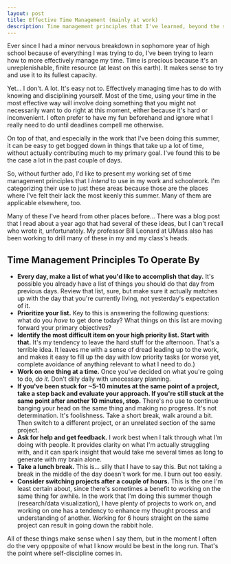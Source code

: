 ```yaml
---
layout: post
title: Effective Time Management (mainly at work)
description: Time management principles that I've learned, beyond the standard "make a schedule."
---
```


Ever since I had a minor nervous breakdown in sophomore year of high school because of everything I was trying to do, I've been trying to learn how to more effectively manage my time. Time is precious because it's an unreplenishable, finite resource (at least on this earth). It makes sense to try and use it to its fullest capacity.

Yet... I don't. A lot. It's easy not to. Effectively managing time has to do with knowing and disciplining yourself. Most of the time, using your time in the most effective way will involve doing something that you might not necessarily want to do right at this moment, either because it's hard or inconvenient. I often prefer to have my fun beforehand and ignore what I really need to do until deadlines compell me otherwise. 

On top of that, and especially in the work that I've been doing this summer, it can be easy to get bogged down in things that take up a lot of time, without actually contributing much to my primary goal. I've found this to be the case a lot in the past couple of days.

So, without further ado, I'd like to present my working set of time management principles that I *intend* to use in my work and schoolwork. I'm categorizing their use to just these areas because those are the places where I've felt their lack the most keenly this summer. Many of them are applicable elsewhere, too. 

Many of these I've heard from other places before... There was a blog post that I read about a year ago that had several of these ideas, but I can't recall who wrote it, unfortunately. My professor Bill Leonard at UMass also has been working to drill many of these in my and my class's heads.



## Time Management Principles To Operate By

- **Every day, make a list of what you'd like to accomplish that day.** It's possible you already have a list of things you should do that day from previous days. Review that list, sure, but make sure it actually matches up with the day that you're currently living, not yesterday's expectation of it.
- **Prioritize your list.** Key to this is answering the following questions: what do you *have* to get done today? What things on this list are moving forward your primary objectives?
- **Identify the most difficult item on your high priority list. Start with that.** It's my tendency to leave the hard stuff for the afternoon. That's a terrible idea. It leaves me with a sense of dread leading up to the work, and makes it easy to fill up the day with low priority tasks (or worse yet, complete avoidance of anything relevant to what I need to do.)
- **Work on one thing at a time.** Once you've decided on what you're going to do, *do it.* Don't dilly dally with unecessary planning.
- **If you've been stuck for ~5-10 minutes at the same point of a project, take a step back and evaluate your approach. If you're still stuck at the same point after another 10 minutes, stop.** There's no use to continue banging your head on the same thing and making no progress. It's not determination. It's foolishness. Take a short break, walk around a bit. Then switch to a different project, or an unrelated section of the same project.
- **Ask for help and get feedback.** I work best when I talk through what I'm doing with people. It provides clarity on what I'm actually struggling with, and it can spark insight that would take me several times as long to generate with my brain alone.
- **Take a lunch break.** This is... silly that I have to say this. But not taking a break in the middle of the day doesn't work for me. I burn out too easily.
- **Consider switching projects after a couple of hours.** This is the one I'm least certain about, since there's sometimes a benefit to working on the same thing for awhile. In the work that I'm doing this summer though (research/data visualization), I have plenty of projects to work on, and working on one has a tendency to enhance my thought process and understanding of another. Working for 6 hours straight on the same project can result in going down the rabbit hole.

All of these things make sense when I say them, but in the moment I often do the very oppposite of what I know would be best in the long run. That's the point where self-discipline comes in.
